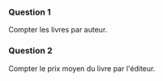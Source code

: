 ### Question 1 ###

Compter les livres par auteur.

### Question 2 ### 

Compter le prix moyen du livre par l'éditeur.
